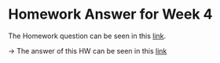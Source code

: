 # Homework Answer for Week 4
The Homework question can be seen in this [link](https://github.com/alexeygrigorev/mlbookcamp-code/blob/master/course-zoomcamp/04-evaluation/homework.md).

-> The answer of this HW can be seen in this [link]()
